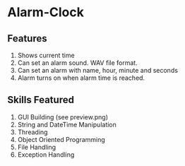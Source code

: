 # Alarm-Clock

## Features
1. Shows current time
2. Can set an alarm sound. WAV file format.
3. Can set an alarm with name, hour, minute and seconds
4. Alarm turns on when alarm time is reached.

## Skills Featured
1. GUI Building (see preview.png)
2. String and DateTime Manipulation
4. Threading
5. Object Oriented Programming
6. File Handling
7. Exception Handling